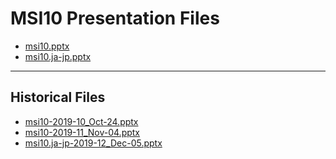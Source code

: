 <!--
This is a machine generated file, and should not be edited, as it will be overwritten with future updates.
-->

# MSI10 Presentation Files

- [msi10.pptx](https://globaleventcdn.blob.core.windows.net/assets/msi/msi10/msi10.pptx)
- [msi10.ja-jp.pptx](https://globaleventcdn.blob.core.windows.net/assets/msi/msi10/msi10.ja-jp.pptx)
---
## Historical Files
- [msi10-2019-10_Oct-24.pptx](https://globaleventcdn.blob.core.windows.net/assets/msi/msi10/msi10-2019-10_Oct-24.pptx)
- [msi10-2019-11_Nov-04.pptx](https://globaleventcdn.blob.core.windows.net/assets/msi/msi10/msi10-2019-11_Nov-04.pptx)
- [msi10.ja-jp-2019-12_Dec-05.pptx](https://globaleventcdn.blob.core.windows.net/assets/msi/msi10/msi10.ja-jp-2019-12_Dec-05.pptx)


